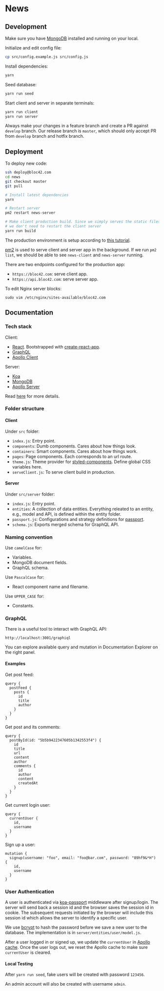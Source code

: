 # News

## Development

Make sure you have [MongoDB](https://docs.mongodb.com/manual/installation/) installed and running on your local.

Initialize and edit config file:

```bash
cp src/config.example.js src/config.js
```

Install dependencies:

```bash
yarn
```

Seed database:

```bash
yarn run seed
```

Start client and server in separate terminals:

```bash
yarn run client
yarn run server
```

Always make your changes in a feature branch and create a PR against `develop` branch. Our release branch is `master`, which should only accept PR from `develop` branch and hotfix branch.

## Deployment

To deploy new code:

```bash
ssh deploy@bloc42.com
cd news
git checkout master
git pull

# Install latest dependencies
yarn

# Restart server
pm2 restart news-server

# Make client production build. Since we simply serves the static files, 
# we don't need to restart the client server
yarn run build
```

The production environment is setup according to [this tutorial](https://www.digitalocean.com/community/tutorials/how-to-set-up-a-node-js-application-for-production-on-ubuntu-18-04). 

[pm2](https://github.com/Unitech/pm2) is used to serve client and server app in the background. If we run `pm2 list`, we should be able to see `news-client` and `news-server` running.

There are two endpoints configured for the production app:

- `https://bloc42.com`: serve client app.
- `https://api.bloc42.com`: serve server app. 

To edit Nginx server blocks:

```
sudo vim /etc/nginx/sites-available/bloc42.com
```

## Documentation

### Tech stack

Client: 

- [React](https://reactjs.org/). Bootstrapped with [create-react-app](https://github.com/facebook/create-react-app).
- [GraphQL](http://graphql.github.io/)
- [Apollo Client](https://www.apollographql.com/docs/react/)

Server:

- [Koa](https://github.com/koajs/koa)
- [MongoDB](https://www.mongodb.com/)
- [Apollo Server](https://www.apollographql.com/docs/apollo-server/)

Read [here](https://github.com/block-dog/news/issues/1) for more details.

### Folder structure

#### Client

Under `src` folder:

- `index.js`: Entry point.
- `components`: Dumb components. Cares about how things look.
- `containers`: Smart components. Cares about how things work.
- `pages`: Page components. Each corresponds to an url route.
- `theme.js`: Theme provider for [styled-components](https://www.styled-components.com/). Define global CSS variables here.
- `serveClient.js`: To serve client build in production.

#### Server

Under `src/server` folder:

- `index.js`: Entry point.
- `entities`: A collection of data entities. Everything releated to an entity, e.g., model and API, is defined within the entity folder.
- `passport.js`: Configurations and strategy definitions for [passport](http://www.passportjs.org/).
- `schema.js`: Exports merged schema for GraphQL API.

### Naming convention

Use `camelCase` for:

- Variables.
- MongoDB document fields.
- GraphQL schema.

Use `PascalCase` for:

- React component name and filename.

Use `UPPER_CASE` for:

- Constants.

### GraphQL

There is a useful tool to interact with GraphQL API:

`http://localhost:3001/graphiql`

You can explore available query and mutation in Documentation Explorer on the right panel.

#### Examples

Get post feed:

```
query {
  postFeed {
    posts {
      id
      title
      author
    }
  }
}
```

Get post and its comments:

```
query {
  postById(id: "5b5b9422347605b1342553f4") {
    id
    title
    url
    content
    author
    comments {
      id
      author
      content
      createdAt
    }
  }
}
```

Get current login user:

```
query {
  currentUser {
    id,
    username
  }
}
```

Sign up a user:

```
mutation {
  signup(username: "foo", email: "foo@bar.com", password: "89hf9&*H") {
    id,
    username
  }
}
```

### User Authentication

A user is authenticated via [koa-passport](https://github.com/rkusa/koa-passport) middleware after signup/login. The server will send back a session id and the browser saves the session id in cookie. The subsequent requests initiated by the browser will include this session id which allows the server to identify a specific user.

We use [bcrypt](https://github.com/kelektiv/node.bcrypt.js) to hash the password before we save a new user to the database. The implementation is in `server/entities/user/model.js`.

After a user logged in or signed up, we update the `currentUser` in [Apollo cache](https://www.apollographql.com/docs/react/essentials/mutations.html#update). Once the user logs out, we reset the Apollo cache to make sure `currentUser` is cleared.

#### Local Testing

After `yarn run seed`, fake users will be created with password `123456`.

An admin account will also be created with username `admin`.